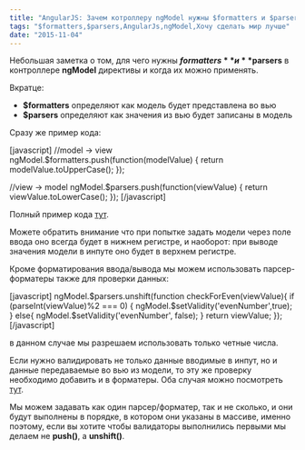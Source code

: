 ```yaml
---
title: "AngularJS: Зачем котроллеру ngModel нужны $formatters и $parsers"
tags: "$formatters,$parsers,AngularJs,ngModel,Хочу сделать мир лучше"
date: "2015-11-04"
---
```


Небольшая заметка о том, для чего нужны **$formatters** и **$parsers** в контроллере **ngModel** директивы и когда их можно применять.

Вкратце:

- **$formatters** определяют как модель будет представлена во вью
- **$parsers** определяют как значения из вью будет записаны в модель

Сразу же пример кода:

\[javascript\] //model -> view ngModel.$formatters.push(function(modelValue) { return modelValue.toUpperCase(); });

//view -> model ngModel.$parsers.push(function(viewValue) { return viewValue.toLowerCase(); }); \[/javascript\]

Полный пример кода [тут](https://plnkr.co/edit/ZmlGQtag494IYuorGsgS?p=preview).

Можете обратить внимание что при попытке задать модели через поле ввода оно всегда будет в нижнем регистре, и наоборот: при выводе значения модели в инпуте оно будет в верхнем регистре.

Кроме форматирования ввода/вывода мы можем использовать парсер-форматеры также для проверки данных:

\[javascript\] ngModel.$parsers.unshift(function checkForEven(viewValue){ if (parseInt(viewValue)%2 === 0) { ngModel.$setValidity('evenNumber',true); } else{ ngModel.$setValidity('evenNumber', false); } return viewValue; }); \[/javascript\]

в данном случае мы разрешаем использовать только четные числа.

Если нужно валидировать не только данные вводимые в инпут, но и данные передаваемые во вью из модели, то эту же проверку необходимо добавить и в форматеры. Оба случая можно посмотреть [тут](https://plnkr.co/edit/jwjHL4WWmbHEvHGrXIxG?p=preview).

Мы можем задавать как один парсер/форматер, так и не сколько, и они будут выполнены в порядке, в котором они указаны в массиве, именно поэтому, если вы хотите чтобы валидаторы выполнились первыми мы делаем не **push()**, а **unshift()**.
